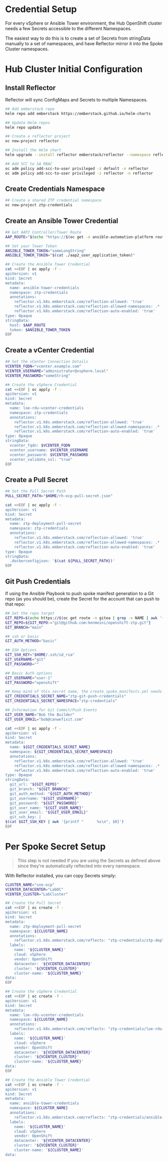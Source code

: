 # Credential Setup

For every vSphere or Ansible Tower environment, the Hub OpenShift cluster needs a few Secrets accessible to the different Namespaces.

The easiest way to do this is to create a set of Secrets from stringData manually to a set of namespaces, and have Reflector mirror it into the Spoke Cluster namespaces.

# Hub Cluster Initial Configuration

## Install Reflector

Reflector will sync ConfigMaps and Secrets to multiple Namespaces.

```bash
## Add emberstack repo 
helm repo add emberstack https://emberstack.github.io/helm-charts

## Update Helm repos
helm repo update

## Create a reflector project
oc new-project reflector

## Install the Helm chart
helm upgrade --install reflector emberstack/reflector --namespace reflector

## Add SCC to SA RBAC
oc adm policy add-scc-to-user privileged -z default -n reflector
oc adm policy add-scc-to-user privileged -z reflector -n reflector
```

## Create Credentials Namespace

```bash
## Create a shared ZTP credential namespace
oc new-project ztp-credentials
```

## Create an Ansible Tower Credential

```bash
## Get AAP2 Controller/Tower Route
AAP_ROUTE="$(echo "https://$(oc get -n ansible-automation-platform route/ac-tower -o jsonpath='{.spec.host}')")"

## Set your Tower Token
ANSIBLE_TOWER_TOKEN="someLongString"
ANSIBLE_TOWER_TOKEN="$(cat ./aap2_user_application_token)"

## Create the Ansible Tower Credential
cat <<EOF | oc apply -f -
apiVersion: v1
kind: Secret
metadata:
  name: ansible-tower-credentials
  namespace: ztp-credentials
  annotations:
    reflector.v1.k8s.emberstack.com/reflection-allowed: 'true'
    reflector.v1.k8s.emberstack.com/reflection-allowed-namespaces: .*
    reflector.v1.k8s.emberstack.com/reflection-auto-enabled: 'true'
type: Opaque
stringData:
  host: $AAP_ROUTE
  token: $ANSIBLE_TOWER_TOKEN
EOF
```

## Create a vCenter Credential

```bash
## Set the vCenter Connection Details
VCENTER_FQDN="vcenter.example.com"
VCENTER_USERNAME="administrator@vsphere.local"
VCENTER_PASSWORD="someString"

## Create the vSphere Credential
cat <<EOF | oc apply -f -
apiVersion: v1
kind: Secret
metadata:
  name: loe-rdu-vcenter-credentials
  namespace: ztp-credentials
  annotations:
    reflector.v1.k8s.emberstack.com/reflection-allowed: 'true'
    reflector.v1.k8s.emberstack.com/reflection-allowed-namespaces: .*
    reflector.v1.k8s.emberstack.com/reflection-auto-enabled: 'true'
type: Opaque
stringData:
  vcenter_fqdn: $VCENTER_FQDN
  vcenter_username: $VCENTER_USERNAME
  vcenter_password: $VCENTER_PASSWORD
  vcenter_validate_ssl: "true"
EOF
```

## Create a Pull Secret

```bash
## Set the Pull Secret Path
PULL_SECRET_PATH="$HOME/rh-ocp-pull-secret.json"

cat <<EOF | oc apply -f -
apiVersion: v1
kind: Secret
metadata:
  name: ztp-deployment-pull-secret
  namespace: ztp-credentials
  annotations:
    reflector.v1.k8s.emberstack.com/reflection-allowed: 'true'
    reflector.v1.k8s.emberstack.com/reflection-allowed-namespaces: .*
    reflector.v1.k8s.emberstack.com/reflection-auto-enabled: 'true'
type: Opaque
stringData:
  .dockerconfigjson: '$(cat ${PULL_SECRET_PATH})'
EOF
```

## Git Push Credentials

If using the Ansible Playbook to push spoke manifest generation to a Git repo (as you should be), create the Secret for the account that can push to that repo:

```bash
## Set the repo target
GIT_REPO=$(echo https://$(oc get route -n gitea | grep -v NAME | awk '{print $2}')/user-1/openshift-ztp.git)
GIT_REPO=${GIT_REPO:="git@github.com:kenmoini/openshift-ztp.git"}
GIT_BRANCH="main"

## ssh or basic
GIT_AUTH_METHOD="basic"

## SSH Options
GIT_SSH_KEY="$HOME/.ssh/id_rsa"
GIT_USERNAME="git"
GIT_PASSWORD=""

## Basic Auth options
GIT_USERNAME="user-1"
GIT_PASSWORD="openshift"

## Keep mind of this secret name, the create_spoke_manifests.yml needs it
GIT_CREDENTIALS_SECRET_NAME="ztp-git-push-credentials"
GIT_CREDENTIALS_SECRET_NAMESPACE="ztp-credentials"

## Information for Git Commit/Push Events
GIT_USER_NAME="Bob the Builder"
GIT_USER_EMAIL="bob@canwefixit.com"

cat <<EOF | oc apply -f -
apiVersion: v1
kind: Secret
metadata:
  name: ${GIT_CREDENTIALS_SECRET_NAME}
  namespace: ${GIT_CREDENTIALS_SECRET_NAMESPACE}
  annotations:
    reflector.v1.k8s.emberstack.com/reflection-allowed: 'true'
    reflector.v1.k8s.emberstack.com/reflection-allowed-namespaces: .*
    reflector.v1.k8s.emberstack.com/reflection-auto-enabled: 'true'
type: Opaque
stringData:
  git_url: "${GIT_REPO}"
  git_branch: "${GIT_BRANCH}"
  git_auth_method: "${GIT_AUTH_METHOD}"
  git_username: "${GIT_USERNAME}"
  git_password: "${GIT_PASSWORD}"
  git_user_name: "${GIT_USER_NAME}"
  git_user_email: "${GIT_USER_EMAIL}"
  git_ssh_key: |
$(cat $GIT_SSH_KEY | awk '{printf "      %s\n", $0}')
EOF
```

# Per Spoke Secret Setup

> This step is not needed if you are using the Secrets as defined above since they're automatically reflected into every namespace.

With Reflector installed, you can copy Secrets simply:

```bash
CLUSTER_NAME="sno-ocp"
VCENTER_DATACENTER="LabDC"
VCENTER_CLUSTER="LabCluster"

## Create the Pull Secret
cat <<EOF | oc create -f -
apiVersion: v1
kind: Secret
metadata:
  name: ztp-deployment-pull-secret
  namespace: ${CLUSTER_NAME}
  annotations:
    reflector.v1.k8s.emberstack.com/reflects: "ztp-credentials/ztp-deployment-pull-secret"
  labels:
    name: '${CLUSTER_NAME}'
    cloud: vSphere
    vendor: OpenShift
    datacenter: '${VCENTER_DATACENTER}'
    cluster: '${VCENTER_CLUSTER}'
    cluster-name: '${CLUSTER_NAME}'
data:
EOF

## Create the vSphere Credential
cat <<EOF | oc create -f -
apiVersion: v1
kind: Secret
metadata:
  name: loe-rdu-vcenter-credentials
  namespace: ${CLUSTER_NAME}
  annotations:
    reflector.v1.k8s.emberstack.com/reflects: "ztp-credentials/loe-rdu-vcenter-credentials"
  labels:
    name: '${CLUSTER_NAME}'
    cloud: vSphere
    vendor: OpenShift
    datacenter: '${VCENTER_DATACENTER}'
    cluster: '${VCENTER_CLUSTER}'
    cluster-name: '${CLUSTER_NAME}'
data:
EOF

## Create the Ansible Tower Credential
cat <<EOF | oc create -f -
apiVersion: v1
kind: Secret
metadata:
  name: ansible-tower-credentials
  namespace: ${CLUSTER_NAME}
  annotations:
    reflector.v1.k8s.emberstack.com/reflects: "ztp-credentials/ansible-tower-credentials"
  labels:
    name: '${CLUSTER_NAME}'
    cloud: vSphere
    vendor: OpenShift
    datacenter: '${VCENTER_DATACENTER}'
    cluster: '${VCENTER_CLUSTER}'
    cluster-name: '${CLUSTER_NAME}'
data:
```